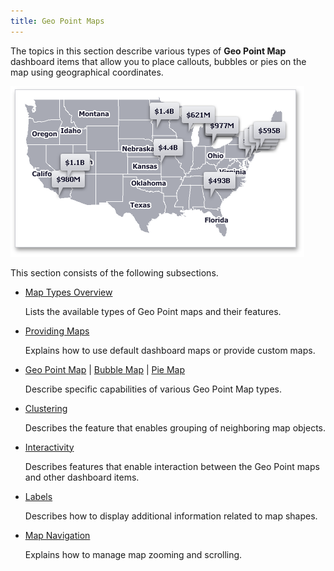 ```yaml
---
title: Geo Point Maps
---
```

The topics in this section describe various types of **Geo Point Map** dashboard items that allow you to place callouts, bubbles or pies on the map using geographical coordinates.

![MapsOverview_GeoPointMap](../../../images/Img23628.png)

This section consists of the following subsections.
* [Map Types Overview](../../../../dashboard-for-desktop/articles/dashboard-designer/designing-dashboard-items/geo-point-maps/map-types-overview.md)
	
	Lists the available types of Geo Point maps and their features.
* [Providing Maps](../../../../dashboard-for-desktop/articles/dashboard-designer/designing-dashboard-items/geo-point-maps/providing-maps.md)
	
	Explains how to use default dashboard maps or provide custom maps.
* [Geo Point Map](../../../../dashboard-for-desktop/articles/dashboard-designer/designing-dashboard-items/geo-point-maps/geo-point-map.md) | [Bubble Map](../../../../dashboard-for-desktop/articles/dashboard-designer/designing-dashboard-items/geo-point-maps/bubble-map.md) | [Pie Map](../../../../dashboard-for-desktop/articles/dashboard-designer/designing-dashboard-items/geo-point-maps/pie-map.md)
	
	Describe specific capabilities of various Geo Point Map types.
* [Clustering](../../../../dashboard-for-desktop/articles/dashboard-designer/designing-dashboard-items/geo-point-maps/clustering.md)
	
	Describes the feature that enables grouping of neighboring map objects.
* [Interactivity](../../../../dashboard-for-desktop/articles/dashboard-designer/designing-dashboard-items/geo-point-maps/interactivity.md)
	
	Describes features that enable interaction between the Geo Point maps and other dashboard items.
* [Labels](../../../../dashboard-for-desktop/articles/dashboard-designer/designing-dashboard-items/geo-point-maps/labels.md)
	
	Describes how to display additional information related to map shapes.
* [Map Navigation](../../../../dashboard-for-desktop/articles/dashboard-designer/designing-dashboard-items/geo-point-maps/map-navigation.md)
	
	Explains how to manage map zooming and scrolling.
